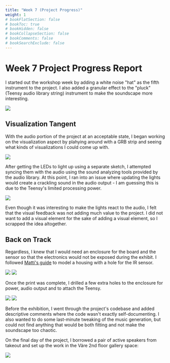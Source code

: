 ```yaml
---
title: "Week 7 (Project Progress)"
weight: 1
# bookFlatSection: false
# bookToc: true
# bookHidden: false
# bookCollapseSection: false
# bookComments: false
# bookSearchExclude: false
---
```


# Week 7 Project Progress Report

I started out the workshop week by adding a white noise "hat" as the fifth instrument to the project. I also added a granular effect to the "pluck" (Teensy audio library string) instrument to make the soundscape more interesting.

![](images/ir-sensor-activation-chart-v3.png)

## Visualization Tangent

With the audio portion of the project at an acceptable state, I began working on the visualization aspect by plahying around with a GRB strip and seeing what kinds of visualizations I could come up with. 

![](images/viz-ideas.jpg)

After getting the LEDs to light up using a separate sketch, I attempted syncing them with the audio using the sound analyzing tools provided by the audio library. At this point, I ran into an issue where updating the lights would create a crackling sound in the audio output - I am guessing this is due to the Teensy's limited processing power.

![](images/light-vis-prototype.PNG)

Even though it was interesting to make the lights react to the audio, I felt that the visual feedback was not adding much value to the project. I did not want to add a visual element for the sake of adding a visual element, so I scrapped the idea altogether.

## Back on Track

Regardless, I knew that I would need an enclosure for the board and the sensor so that the electronics would not be exposed during the exhibit. I followed [Matti's guide](https://learn.newmedia.dog/courses/introduction-to-critical-making/01-monday/) to model a housing with a hole for the IR sensor.

![](images/cad-enclosure.png)
![](images/3d-printing.JPG)

Once the print was complete, I drilled a few extra holes to the enclosure for power, audio output and to attach the Teensy.

![](images/complete-enclosure-open.JPG)
![](images/complete-enclosure.JPG)

Before the exhibition, I went through the project's codebase and added descriptive comments where the code wasn't exactly self-documenting. I also wanted to do some last-minute tweaking of the music generation, but could not find anything that would be both fitting and not make the soundscape too chaotic.

On the final day of the project, I borrowed a pair of active speakers from takeout and set up the work in the Väre 2nd floor gallery space:

![](images/gallery-setup.JPG)